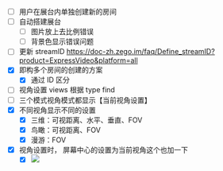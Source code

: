 - [ ] 用户在展台内单独创建新的房间
- [ ] 自动搭建展台
	- [ ] 图片放上去比例错误
	- [ ] 背景色显示错误问题
- [ ] 更新 streamID https://doc-zh.zego.im/faq/Define_streamID?product=ExpressVideo&platform=all
- [x] 即构多个房间的创建的方案
	- [x] 通过 ID 区分
- [ ] 视角设置 views 根据 type find
- [ ] 三个模式视角模式都显示【当前视角设置】
- [x] 不同视角显示不同的设置
	- [x] 三维：可视距离、水平、垂直、FOV  
	- [x] 鸟瞰：可视距离、FOV  
	- [x] 漫游：FOV
- [x] 视角设置时， 屏幕中心的设置为当前视角这个也加一下
	- [x] ![](Pasted%20image%2020240327104444.png)